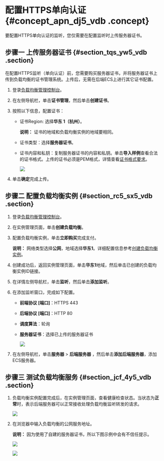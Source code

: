 # 配置HTTPS单向认证 {#concept_apn_dj5_vdb .concept}

要配置HTTPS单向认证的监听，您仅需要在配置监听时上传服务器证书。

## 步骤一 上传服务器证书 {#section_tqs_yw5_vdb .section}

在配置HTTPS监听（单向认证）前，您需要购买服务器证书，并将服务器证书上传到负载均衡的证书管理系统。上传后，无需在后端ECS上进行其它证书配置。

1.  登录[负载均衡管理控制台](https://slbnew.console.aliyun.com/?spm=5176.2020520101.1002.d10slb.2kxze4#/list/cn-hangzhou)。
2.  在左侧导航栏，单击**证书管理**，然后单击**创建证书**。
3.  按照以下信息，配置证书：
    -   证书Region: 选择**华东 1（杭州）**。

        **说明：** 证书的地域和负载均衡实例的地域要相同。

    -   证书类型：选择**服务器证书**。
    -   证书内容和私钥：复制服务器证书的内容和私钥。单击**导入样例**查看合法的证书格式。上传的证书必须是PEM格式，详情查看[证书格式要求](cn.zh-CN/用户指南（旧版，即将下线）/证书管理/证书要求.md#)。

        ![](http://static-aliyun-doc.oss-cn-hangzhou.aliyuncs.com/assets/img/4132/15379588092640_zh-CN.png)

4.  单击**确定**完成上传。

## 步骤二 配置负载均衡实例 {#section_rc5_sx5_vdb .section}

1.  登录[负载均衡管理控制台](https://slbnew.console.aliyun.com/?spm=5176.2020520101.1002.d10slb.2kxze4#/list/cn-hangzhou)。
2.  在实例管理页面，单击**创建负载均衡**。
3.  配置负载均衡实例，单击**立即购买**完成支付。

    **说明：** 网络类型选择**公网**，地域选择**华东1**。详细配置信息参考[创建负载均衡实例](cn.zh-CN/用户指南（旧版，即将下线）/负载均衡实例/创建实例.md#)。

4.  创建成功后，返回实例管理页面，单击**华东1**地域，然后单击已创建的负载均衡实例ID链接。
5.  在详情左侧导航栏，单击**监听**，然后单击**添加监听**。
6.  在添加监听窗口，完成如下配置。
    -   **前端协议 \[端口\]**：HTTPS 443
    -   **后端协议 \[端口\]**：HTTP 80
    -   **调度算法**：轮询
    -   **服务器证书**：选择已上传的服务器证书

        ![](http://static-aliyun-doc.oss-cn-hangzhou.aliyuncs.com/assets/img/4132/15379588092645_zh-CN.png)

7.  在左侧导航栏，单击**服务器** \> **后端服务器** ，然后单击**添加后端服务器**，添加ECS服务器。

## 步骤三 测试负载均衡服务 {#section_jcf_4y5_vdb .section}

1.  负载均衡实例配置完成后，在实例管理页面，查看健康检查状态。当状态为**正常**时，表示后端服务器可以正常接收处理负载均衡监听转发的请求。

    ![](http://static-aliyun-doc.oss-cn-hangzhou.aliyuncs.com/assets/img/4132/15379588102649_zh-CN.png)

2.  在浏览器中输入负载均衡的公网服务地址。

    **说明：** 因为使用了自建的服务器证书，所以下图示例中会有不信任提示。

    ![](http://static-aliyun-doc.oss-cn-hangzhou.aliyuncs.com/assets/img/15658/15379588107447_zh-CN.png)

    ![](http://static-aliyun-doc.oss-cn-hangzhou.aliyuncs.com/assets/img/15658/15379588107448_zh-CN.png)


